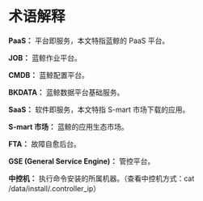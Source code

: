 # 术语解释

**PaaS：** 平台即服务，本文特指蓝鲸的 PaaS 平台。

**JOB：** 蓝鲸作业平台。

**CMDB：** 蓝鲸配置平台。

**BKDATA：** 蓝鲸数据平台基础服务。

**SaaS：** 软件即服务，本文特指 S-mart 市场下载的应用。

**S-mart 市场：** 蓝鲸的应用生态市场。

**FTA：** 故障自愈后台。

**GSE (General Service Engine)：** 管控平台。

**中控机：** 执行命令安装的所属机器。（查看中控机方式：cat /data/install/.controller_ip）
